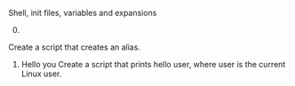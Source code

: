 Shell, init files, variables and expansions

0. <o>
Create a script that creates an alias.

1. Hello you
Create a script that prints hello user, where user is the current Linux user.
